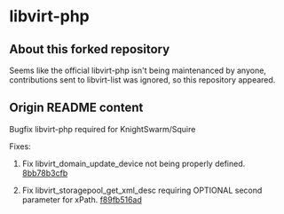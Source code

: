 # libvirt-php
## About this forked repository
Seems like the official libvirt-php isn't being maintenanced by anyone, contributions sent to libvirt-list was ignored, so this repository appeared.

## Origin README content

Bugfix libvirt-php required for KnightSwarm/Squire

Fixes:


1. Fix libvirt_domain_update_device not being properly defined. [8bb78b3cfb](https://github.com/KnightSwarm/libvirt-php/commit/8bb78b3cfb4d8f872f06001712202c9d63d4dd4a)

2. Fix libvirt_storagepool_get_xml_desc requiring OPTIONAL second parameter for xPath. [f89fb516ad](https://github.com/KnightSwarm/libvirt-php/commit/f89fb516ad7d75d113e26381f1bc8d48f5811158)
